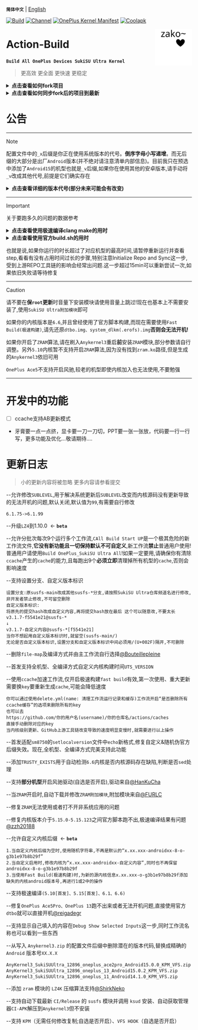 **`简体中文`** | [English](README-en.md)
 
[![Build](https://img.shields.io/badge/GitHub%20Actions-Build-181717?logo=github&logoColor=white&style=flat-square)](https://github.com/Numbersf/Action-Build/actions/workflows/Build%20SukiSU%20Ultra%20OnePlus.yml) [![Channel](https://img.shields.io/badge/Follow-Telegram-blue.svg?logo=telegram)](https://t.me/taichi91) [![OnePlus Kernel Manifest](https://img.shields.io/badge/OnePlus%20Kernel%20Manifest-EB0029?logo=oneplus&logoColor=white&style=flat-square)](https://github.com/OnePlusOSS/kernel_manifest) [![Coolapk](https://img.shields.io/badge/Follow-Coolapk-3DDC84?style=flat-square&logo=android&logoColor=white)](http://www.coolapk.com/u/28259173)
 
<img align="right" src="pic/zakozako~.svg" width="100px" alt="zakozako~">
 
# Action-Build
**```Build All OnePlus Devices SukiSU Ultra Kernel```**
>更高效 更全面 更快速 更稳定
 
<details>
<summary><strong>点击查看如何fork项目</strong></summary>
<img src="https://github.com/Numbersf/Action-Build/blob/SukiSU-Ultra/pic/make.gif" width="500"/>
</details>
 
<details>
<summary><strong>点击查看如何同步fork后的项目到最新</strong></summary>
<p>
  <img src="https://github.com/Numbersf/Action-Build/blob/SukiSU-Ultra/pic/syncfork.png" width="150"/>
  <img src="https://github.com/Numbersf/Action-Build/blob/SukiSU-Ultra/pic/syncfork(2).png" width="150"/>
</p>
<summary>请及时同步!某些更新可能会导致旧版失效报错!如果同步后依旧运行失败请删除并重新fork!完成以上步骤后仍有问题再反馈提交issue</summary>
</details>
 
# 公告
 
------
> [!NOTE]
>配置文件中的``_x``后缀是你正在使用系统版本的代号。**倒序字母小写递增**。而无后缀的大部分是出厂``Android``版本(并不绝对请注意清单内部信息)。目前我只在预选中添加了``Android15``的机型也就是``_v``后缀,如果你在使用其他的安卓版本,请手动将``_v``改成其他代号,前提是它们确实存在
> <details>
> <summary><strong>点击查看详细的版本代号(部分未来可能会有改变)</strong></summary>
>
>>`_z Android19 (Zebra Cake)`
>
>>`_y Android18 (Yogurt Parfait)`
>
>>`_x Android17 (Xmas Pudding)`
>
>>`_w Android16 (Wedding Cake)`<strong>
>
>>`_v Android15 (Vanilla Ice Cream)`
>
>>`_u Android14 (Upside Down Cake)`
>
>>`_t Android13 (Tiramisu)`
>
>>`_s Android12 (Snow Cone)`</strong>
>
>>`_r Android11 (Red Velvet Cake)`
>
>>`_q Android10 (Quince Tart)`
>
>>`_p Android9 (Pie)`
>
>>`_o Android8 (Oreo)`
>
>>`_n Android7 (Nougat)`
>
>>`_m Android6 (Marshmallow)`
>
>>`_l Android5 (Lollipop)`
>
>>`_k Android4.4 (KitKat)`
>
>>`_j Android4.3–4.1 (Jelly Bean)`
>
>>`_i Android4.0 (Ice Cream Sandwich)`
>
>>`_h Android3.x (Honeycomb)`
>
>>`_g Android2.3 (Gingerbread)`
>
>>`_f Android2.2 (FroYo)`
>
>>`_e Android2.1 (Eclair)`
>
>>`_d Android1.6 (Donut)`
>
>>`_c Android1.5 (Cupcake)`
>
> </details>
 
------
> [!IMPORTANT]
>关于要跑多久的问题的数据参考
> <details>
> <summary><strong>点击查看使用极速编译clang make的用时</strong></summary>
>
>| 机型类型                     | 平均耗时范围        | 最大耗时   |
>|------------------------|---------------------|------------|
>| `≥Android15` | `1st:19min ~ 35min 2nd:9min ~ 19min` | `42min`|
>| `<Android15`| `1st:27min ~ 40min 2nd:18min ~ 30min`| `50min` |
>
> >使用ccache第一次会减速
>
> >repo工具版本差异可能会影响耗时
> </details>
>
> <details>
> <summary><strong>点击查看使用官方build.sh的用时</strong></summary>
>
>
>| 机型类型             | 平均耗时范围           | 最大耗时   |
>|----------------------|------------------------|------------|
>| `sm8450,sm8475,sm8550` | `29min ~ 35min`| `45min`    |
>| `sm7675,sm7550,sm8650` | `59min ~ 1h12min`| `1h28min` |
>| `sm8750+`| `1h1min ~ 1h8min`| `1h24min`     |
>|`<Android15`| `39min ~ 49min`| `59min` |
>
> >repo工具版本差异可能会影响耗时
></details>
>
>也就是说,如果你运行的时长超过了对应机型的最高时间,请暂停重新运行并查看step,看看有没有占用时间过长的步骤,特别注意Initialize Repo and Sync这一步,受到上游REPO工具链的影响会经常出问题.这一步超过15min可以重新尝试一次,如果依旧失败请等待修复
 
------
> [!CAUTION]
>请不要在**保``root``更新**时音量下安装模块请使用音量上跳过!现在也基本上不需要安装了,使用``SukiSU Ultra附加模块``即可  
>
>如果你的内核版本是``6.6``,并且曾经使用了官方脚本构建,而现在需要使用``Fast Build(极速构建)``,请先还原``dtbo.img、system_dlkm(.erofs).img``**否则会无法开机!**  
>
>如果你开启了``ZRAM``算法,请在刷入``Anykernel3``重启**前**安装``ZRAM``模块,部分参数请自行调整。另外``5.10``内核暂不支持开启``ZRAM``算法,因为没有找到``zram.ko``路径,但是生成的``Anykernel3``依旧可用  
>
>``OnePlus Ace5``不支持开启风驰,较老的机型即使内核加入也无法使用,不要勉强  
>
 
------
 
# 开发中的功能
- [ ] ccache支持AB更新模式
- 牙膏要一点一点挤，显卡要一刀一刀切，PPT要一张一张放，代码要一行一行写，更多功能及优化...敬请期待....
 
# 更新日志
>小的更新内容将被忽略 更多内容请参看提交
 
--允许修改`SUBLEVEL`,用于解决系统更新后`SUBLEVEL`改变而内核源码没有更新导致的无法开机的问题,默认关闭,默认值为`99`,有需要自行修改
```
6.1.75->6.1.99
```  
 
--升级`LZ4`到1.10.0  <- **`beta`**  
 
--允许分批次每次9个运行多个工作流,`CAll Build Start UP`是一个极其危险的新工作流文件,**它没有新功能且一切保持默认不可自定义**,新工作流**禁止**普通用户使用!普通用户请使用`Build OnePlus_SukiSU Ultra All`!如果一定要用,请确保你有清除`ccache`产生的`cache`的能力,且每跑出9个**必须立即**清理掉所有机型的`cache`,否则会影响速度  
 
--支持设置分支、自定义版本标识  
```
设置分支:原susfs-main改成其他susfs-*分支,请按照SukiSU Ultra仓库频道名进行修改,非开发者禁止修改,不可留空删除
自定义版本标识:
将原先的提交hash改成自定义内容,再将提交hash放在最后 这个可以随意改,不要太长
v3.1.7-f5541e21@susfs-*
↓
v3.1.7-自定义内容@susfs-*[f5541e21]
当你不想起用自定义版本标识时,就留空(susfs-main/)
无论是否自定义版本标识,设置分支和自定义版本标识中间必须用/(U+002F)隔开,不可删除
```  
 
--删除`file-map`及编译方式并由主工作流自行选择[@Bouteillepleine](https://github.com/Bouteillepleine)  
 
--首发支持全机型、全编译方式自定义内核构建时间`UTS_VERSION`  
 
--使用`ccache`加速工作流,仅开启极速构建`fast build`有效,第一次使用、重大更新需要换`key`要重新生成`cache`,可能会降低速度  
```
你可以通过使用delete.yml(name: 清理工作流运行记录和缓存)工作流开启“是否删除所有ccache缓存”的选项来删除所有的key
也可以去
https://github.com/你的用户名(username)/你的仓库名/actions/caches
直接手动删除对应的key
当内核级别更新、GitHub上游工具链改变导致的速度明显变慢时,就需要进行以上操作
```  
 
--首发适配`sm8750`的`setlocalversion`文件中`echo`新格式,修复自定义&随机伪官方后缀失效。现在,全机型、全编译方式完美支持此功能  
 
--添加`TRUSTY_EXISTS`用于自动检测`6.6`内核是否内核源码存在缺陷,判断是否`sed`处理  
 
--支持**部分机型**开启风驰驱动(自选是否开启),驱动来自[@HanKuCha](https://github.com/HanKuCha)  
 
--当`ZRAM`开启时,自动下载并修改`ZRAM附加模块`,附加模块来自[@FURLC](https://github.com/FURLC)  
 
--修复`ZRAM`无法使用或者打不开非系统应用的问题  
 
--修复内核版本介于`5.15.0-5.15.123`之间官方脚本跑不出,极速编译结果有问题[@zzh20188](https://github.com/zzh20188)  
 
--允许自定义内核后缀  <- **`beta`**
```
1.当自定义内核后缀为空时,使用随机字符串,不再是默认的“x.xx.xxx-androidxx-8-o-g3b1e97b8b29f”
2.当自定义启用时,修改内核为“x.xx.xxx-androidxx-自定义内容”,同时也不再保留androidxx-8-o-g3b1e97b8b29f
3.当使用Fast Build(极速构建)时,为新的源内核信息x.xx.xxx-o-g3b1e97b8b29f添加缺失的内核android版本号,再进行1或2中的操作
```  
 
--支持极速编译`(5.10[首发]、5.15[首发]、6.1、6.6)`  
 
--修复`OnePlus Ace5Pro、OnePlus 13`跑不出来或者无法开机问题,直接使用官方`dtbo`就可以直接开机[@reigadegr](https://github.com/reigadegr)  
 
--支持显示自己填入的内容在`Debug Show Selected Inputs`这一步,同时工作流名称也可以看到一些东西  
 
--从写入 `Anykernel3.zip` 的配置文件后缀中删除潜在的版本代码,替换成精确的 `Android` 版本号`XX.X.X`
```
AnyKernel3_SukiSUUltra_12896_oneplus_ace2pro_Android15.0.0_KPM_VFS.zip
AnyKernel3_SukiSUUltra_12896_oneplus_13_Android15.0.2_KPM_VFS.zip
AnyKernel3_SukiSUUltra_12896_oneplus_11_Android14.1.0_KPM_VFS.zip
```  
 
--添加 `zram` 模块的 `LZ4K` 压缩算法支持[@ShirkNeko](https://github.com/ShirkNeko)  
 
--支持自动下载最新 `CI/Release` 的 `susfs` 模块并调用 `ksud` 安装、自动获取管理器`CI-APK`解压到`Anykernel3`但不安装  
 
--支持 `KPM`（无需任何修改复制;自选是否开启）、`VFS HOOK`（自选是否开启）  
